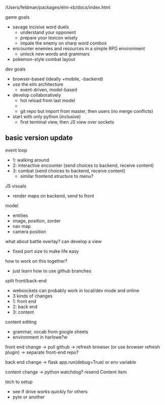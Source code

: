 /Users/feldman/packages/elm-xb/docs/index.html

game goals
- savage incisive word duels
  - understand your opponent
  - prepare your lexicon wisely
  - impale the enemy on sharp word combos
- encounter enemies and resources in a simple RPG environment
  - unlock new words and grammars
- pokemon-style combat layout

dev goals
- browser-based (ideally +mobile, -backend)
- use the elm architecture
  - event-driven, model-based
- develop collaboratively
  - hot reload from last model
  - 
  - git repo but import from master, then users (no merge conflicts)
- start with only python (inclusive)
  - first terminal view, then JS view over sockets

basic version
update
- 

event loop
 - 1: walking around
 - 2: interactive encounter (send choices to backend, receive content)
 - 3: combat (send choices to backend, receive content)
   - similar frontend structure to menu?

JS visuals
- render maps on backend, send to front

model
- entities
 - image, position, zorder
- nav map
- camera position

what about battle overlay?
can develop a view
- fixed port size to make life easy

how to work on this together?
- just learn how to use github branches

split front/back-end
- websockets can probably work in local/dev mode and online
- 3 kinds of changes
 - 1: front end
 - 2: back end
 - 3: content

content editing
- grammar, vocab from google sheets
- environment in harlowe?w

front end change
-> pull github
-> refresh browser (or use browser refresh plugin)
-> separate front-end repo?

back end change
-> flask app.run(debug=True) or env variable

content change
-> python watchdog? resend Content item


tech to setup
- see if drive works quickly for others
- pyte or another 
